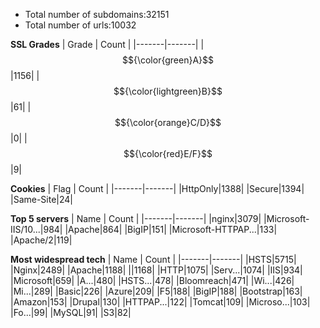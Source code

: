  - Total number of subdomains:32151
 - Total number of urls:10032


**SSL Grades**
| Grade | Count |
|-------|-------|
|$${\color{green}A}$$|1156|
|$${\color{lightgreen}B}$$|61|
|$${\color{orange}C/D}$$|0|
|$${\color{red}E/F}$$|9|


**Cookies**
| Flag | Count |
|-------|-------|
|HttpOnly|1388|
|Secure|1394|
|Same-Site|24|


**Top 5 servers**
| Name | Count |
|-------|-------|
|nginx|3079|
|Microsoft-IIS/10...|984|
|Apache|864|
|BigIP|151|
|Microsoft-HTTPAP...|133|
|Apache/2|119|


**Most widespread tech**
| Name | Count |
|-------|-------|
|HSTS|5715|
|Nginx|2489|
|Apache|1188|
||1168|
|HTTP|1075|
|Serv...|1074|
|IIS|934|
|Microsoft|659|
|A...|480|
|HSTS...|478|
|Bloomreach|471|
|Wi...|426|
|Mi...|289|
|Basic|226|
|Azure|209|
|F5|188|
|BigIP|188|
|Bootstrap|163|
|Amazon|153|
|Drupal|130|
|HTTPAP...|122|
|Tomcat|109|
|Microso...|103|
|Fo...|99|
|MySQL|91|
|S3|82|